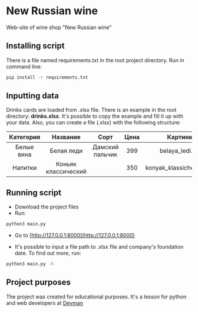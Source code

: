 # New Russian wine

Web-site of wine shop "New Russian wine"

## Installing script

There is a file named requirements.txt in the root project directory.
Run in command line:

```bash
pip install -r requirements.txt
```

## Inputting data

Drinks cards are loaded from  .xlsx file.
There is an example in the root directory: **drinks.xlsx**.
It's possible to copy the example and fill it up with your data.
Also, you can create a file (.xlsx) with the following structure:

| Категория  |      Название       |      Сорт       | Цена  |         Картинка         |        Акция         |
| :--------: | :-----------------: | :-------------: | :---: | :----------------------: | :------------------: |
| Белые вина |     Белая леди      | Дамский пальчик |  399  |     belaya_ledi.png      | Выгодное предложение |
|  Напитки   | Коньяк классический |                 |  350  | konyak_klassicheskyi.png |                      |

## Running script

- Download the project files
- Run:

```bash
python3 main.py
```

- Go to [http://127.0.0.1:8000](http://127.0.0.1:8000)

- It's possible to input a file path to .xlsx file and company's foundation date. To find out more, run:

```bash
python3 main.py -h
```

## Project purposes

The project was created for educational purposes.
It's a lesson for python and web developers at [Devman](https://dvmn.org)
